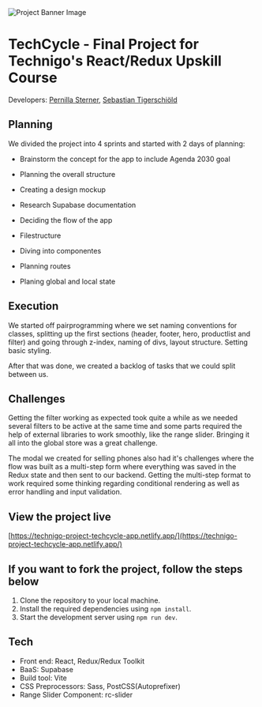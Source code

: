  <img src="https://technigo-project-techcycle-app.netlify.app/readme-banner.jpg" alt="Project Banner Image">

# TechCycle - Final Project for Technigo's React/Redux Upskill Course

Developers: [Pernilla Sterner](https://github.com/pernillasterner), [Sebastian Tigerschiöld](https://github.com/Seti108)

## Planning

We divided the project into 4 sprints and started with 2 days of planning:

- Brainstorm the concept for the app to include Agenda 2030 goal

- Planning the overall structure

- Creating a design mockup

- Research Supabase documentation

- Deciding the flow of the app

- Filestructure

- Diving into componentes

- Planning routes

- Planing global and local state

## Execution

We started off pairprogramming where we set naming conventions for classes, splitting up the first sections (header, footer, hero, productlist and filter) and going through z-index, naming of divs, layout structure. Setting basic styling.

After that was done, we created a backlog of tasks that we could split between us.

## Challenges

Getting the filter working as expected took quite a while as we needed several filters to be active at the same time and some parts required the help of external libraries to work smoothly, like the range slider. Bringing it all into the global store was a great challenge.

The modal we created for selling phones also had it's challenges where the flow was built as a multi-step form where everything was saved in the Redux state and then sent to our backend. Getting the multi-step format to work required some thinking regarding conditional rendering as well as error handling and input validation.

## View the project live

[https://technigo-project-techcycle-app.netlify.app/](https://technigo-project-techcycle-app.netlify.app/)

## If you want to fork the project, follow the steps below

1.  Clone the repository to your local machine.
2.  Install the required dependencies using `npm install`.
3.  Start the development server using `npm run dev`.

## Tech

- Front end: React, Redux/Redux Toolkit
- BaaS: Supabase
- Build tool: Vite
- CSS Preprocessors: Sass, PostCSS(Autoprefixer)
- Range Slider Component: rc-slider
